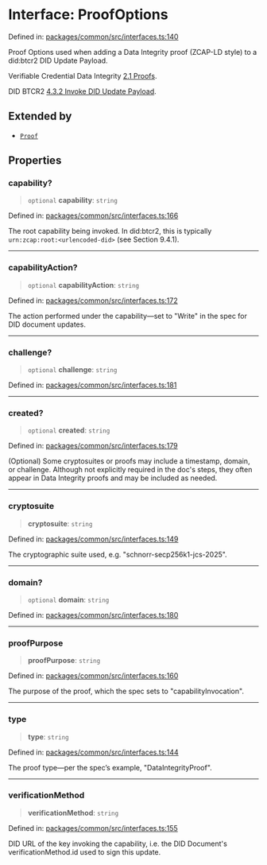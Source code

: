 # Interface: ProofOptions

Defined in: [packages/common/src/interfaces.ts:140](https://github.com/dcdpr/did-btcr2-js/blob/4a717493e735221d072999f212891939f4de3f23/packages/common/src/interfaces.ts#L140)

Proof Options used when adding a Data Integrity proof (ZCAP-LD style)
to a did:btcr2 DID Update Payload.

Verifiable Credential Data Integrity
[2.1 Proofs](https://w3c.github.io/vc-data-integrity/#proofs).

DID BTCR2
[4.3.2 Invoke DID Update Payload](https://dcdpr.github.io/did-btcr2/#invoke-did-update-payload).

## Extended by

- [`Proof`](Proof.md)

## Properties

### capability?

> `optional` **capability**: `string`

Defined in: [packages/common/src/interfaces.ts:166](https://github.com/dcdpr/did-btcr2-js/blob/4a717493e735221d072999f212891939f4de3f23/packages/common/src/interfaces.ts#L166)

The root capability being invoked. In did:btcr2, this is typically
`urn:zcap:root:<urlencoded-did>` (see Section 9.4.1).

***

### capabilityAction?

> `optional` **capabilityAction**: `string`

Defined in: [packages/common/src/interfaces.ts:172](https://github.com/dcdpr/did-btcr2-js/blob/4a717493e735221d072999f212891939f4de3f23/packages/common/src/interfaces.ts#L172)

The action performed under the capability—set to "Write" in the spec
for DID document updates.

***

### challenge?

> `optional` **challenge**: `string`

Defined in: [packages/common/src/interfaces.ts:181](https://github.com/dcdpr/did-btcr2-js/blob/4a717493e735221d072999f212891939f4de3f23/packages/common/src/interfaces.ts#L181)

***

### created?

> `optional` **created**: `string`

Defined in: [packages/common/src/interfaces.ts:179](https://github.com/dcdpr/did-btcr2-js/blob/4a717493e735221d072999f212891939f4de3f23/packages/common/src/interfaces.ts#L179)

(Optional) Some cryptosuites or proofs may include a timestamp, domain,
or challenge. Although not explicitly required in the doc's steps, they
often appear in Data Integrity proofs and may be included as needed.

***

### cryptosuite

> **cryptosuite**: `string`

Defined in: [packages/common/src/interfaces.ts:149](https://github.com/dcdpr/did-btcr2-js/blob/4a717493e735221d072999f212891939f4de3f23/packages/common/src/interfaces.ts#L149)

The cryptographic suite used, e.g. "schnorr-secp256k1-jcs-2025".

***

### domain?

> `optional` **domain**: `string`

Defined in: [packages/common/src/interfaces.ts:180](https://github.com/dcdpr/did-btcr2-js/blob/4a717493e735221d072999f212891939f4de3f23/packages/common/src/interfaces.ts#L180)

***

### proofPurpose

> **proofPurpose**: `string`

Defined in: [packages/common/src/interfaces.ts:160](https://github.com/dcdpr/did-btcr2-js/blob/4a717493e735221d072999f212891939f4de3f23/packages/common/src/interfaces.ts#L160)

The purpose of the proof, which the spec sets to "capabilityInvocation".

***

### type

> **type**: `string`

Defined in: [packages/common/src/interfaces.ts:144](https://github.com/dcdpr/did-btcr2-js/blob/4a717493e735221d072999f212891939f4de3f23/packages/common/src/interfaces.ts#L144)

The proof type—per the spec’s example, "DataIntegrityProof".

***

### verificationMethod

> **verificationMethod**: `string`

Defined in: [packages/common/src/interfaces.ts:155](https://github.com/dcdpr/did-btcr2-js/blob/4a717493e735221d072999f212891939f4de3f23/packages/common/src/interfaces.ts#L155)

DID URL of the key invoking the capability, i.e. the DID
Document's verificationMethod.id used to sign this update.
